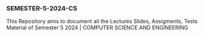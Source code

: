 ### SEMESTER-5-2024-CS

This Repository aims to document all the Lectures Slides, Assigments, Tests Material of Semester 5 2024 | COMPUTER SCIENCE AND ENGINEERING